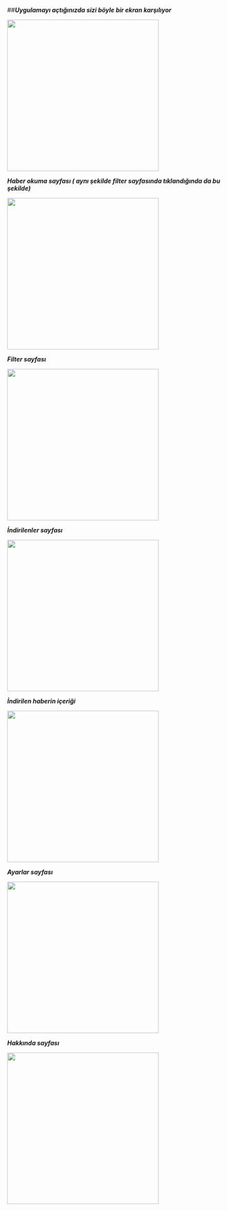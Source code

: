 
##***Uygulamayı açtığınızda sizi böyle bir ekran karşılıyor*** 


<img width="350px" src="https://github.com/SefaDedeoglu/NewsApp-Android/blob/main/photos/home.png"></img>




***Haber okuma sayfası ( aynı şekilde filter sayfasında tıklandığında da bu şekilde)***


<img width="350px" src="https://github.com/SefaDedeoglu/NewsApp-Android/blob/main/photos/New.png"></img>




***Filter sayfası***


<img width="350px" src="https://github.com/SefaDedeoglu/NewsApp-Android/blob/main/photos/filter.png"></img>




***İndirilenler sayfası***


<img width="350px"  src="https://github.com/SefaDedeoglu/NewsApp-Android/blob/main/photos/downloaded.png"></img>




***İndirilen haberin içeriği***


<img  width="350px" src="https://github.com/SefaDedeoglu/NewsApp-Android/blob/main/photos/downNew.png"></img>




 ***Ayarlar sayfası***
 
 
<img  width="350px" src="https://github.com/SefaDedeoglu/NewsApp-Android/blob/main/photos/setting.png"></img>



***Hakkında sayfası***


<img width="350px"  src="https://github.com/SefaDedeoglu/NewsApp-Android/blob/main/photos/about.png"></img>


